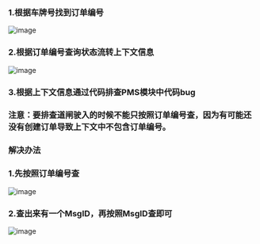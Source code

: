 ### 1.根据车牌号找到订单编号
![image](https://github.com/user-attachments/assets/734dd806-f308-429b-ae5c-52fe0be5af3a)
### 2.根据订单编号查询状态流转上下文信息
![image](https://github.com/user-attachments/assets/e31b5547-8962-4949-b71c-73cd9f78451c)
### 3.根据上下文信息通过代码排查PMS模块中代码bug
### 注意：要排查道闸驶入的时候不能只按照订单编号查，因为有可能还没有创建订单导致上下文中不包含订单编号。
### 解决办法
### 1.先按照订单编号查
![image](https://github.com/user-attachments/assets/70e0e47f-2f74-4676-83ab-0ea86aa3ca95)
### 2.查出来有一个MsgID，再按照MsgID查即可
![image](https://github.com/user-attachments/assets/b26cbf37-a1c3-461f-8aaf-828095ca519e)

